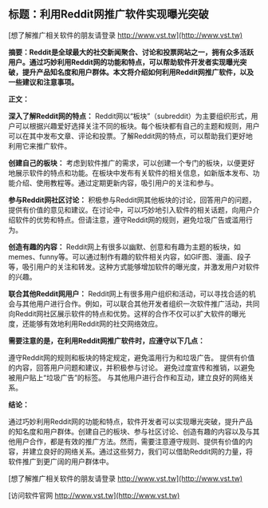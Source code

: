 ## **标题：利用Reddit网推广软件实现曝光突破**

[想了解推广相关软件的朋友请登录 http://www.vst.tw](http://www.vst.tw)

**摘要：Reddit是全球最大的社交新闻聚合、讨论和投票网站之一，拥有众多活跃用户。通过巧妙利用Reddit网的功能和特点，可以帮助软件开发者实现曝光突破，提升产品知名度和用户群体。本文将介绍如何利用Reddit网推广软件，以及一些建议和注意事项。**

**正文：**

**深入了解Reddit网的特点：**
Reddit网以“板块”（subreddit）为主要组织形式，用户可以根据兴趣爱好选择关注不同的板块。每个板块都有自己的主题和规则，用户可以在其中发布文章、评论和投票。了解Reddit网的特点，可以帮助我们更好地利用它来推广软件。

**创建自己的板块：**
考虑到软件推广的需求，可以创建一个专门的板块，以便更好地展示软件的特点和功能。在板块中发布有关软件的相关信息，如新版本发布、功能介绍、使用教程等。通过定期更新内容，吸引用户的关注和参与。

**参与Reddit网社区讨论：**
积极参与Reddit网其他板块的讨论，回答用户的问题，提供有价值的意见和建议。在讨论中，可以巧妙地引入软件的相关话题，向用户介绍软件的优势和特点。但请注意，遵守Reddit网的规则，避免垃圾广告或滥用行为。

**创造有趣的内容：**
Reddit网上有很多以幽默、创意和有趣为主题的板块，如memes、funny等。可以通过制作有趣的软件相关内容，如GIF图、漫画、段子等，吸引用户的关注和转发。这种方式能够增加软件的曝光度，并激发用户对软件的兴趣。

**联合其他Reddit网用户：**
Reddit网上有很多用户组织和活动，可以寻找合适的机会与其他用户进行合作。例如，可以联合其他开发者组织一次软件推广活动，共同向Reddit网社区展示软件的特点和优势。这样的合作不仅可以扩大软件的曝光度，还能够有效地利用Reddit网的社交网络效应。

**需要注意的是，在利用Reddit网推广软件时，应遵守以下几点：**

遵守Reddit网的规则和板块的特定规定，避免滥用行为和垃圾广告。
提供有价值的内容，回答用户问题和建议，并积极参与讨论。
避免过度宣传和推销，以避免被用户贴上“垃圾广告”的标签。
与其他用户进行合作和互动，建立良好的网络关系。

**结论：**

通过巧妙利用Reddit网的功能和特点，软件开发者可以实现曝光突破，提升产品的知名度和用户群体。创建自己的板块、参与社区讨论、创造有趣的内容以及与其他用户合作，都是有效的推广方法。然而，需要注意遵守规则、提供有价值的内容，并建立良好的网络关系。通过这些努力，我们可以借助Reddit网的力量，将软件推广到更广阔的用户群体中。

[想了解推广相关软件的朋友请登录 http://www.vst.tw](http://www.vst.tw)


[访问软件官网 http://www.vst.tw](http://www.vst.tw)
